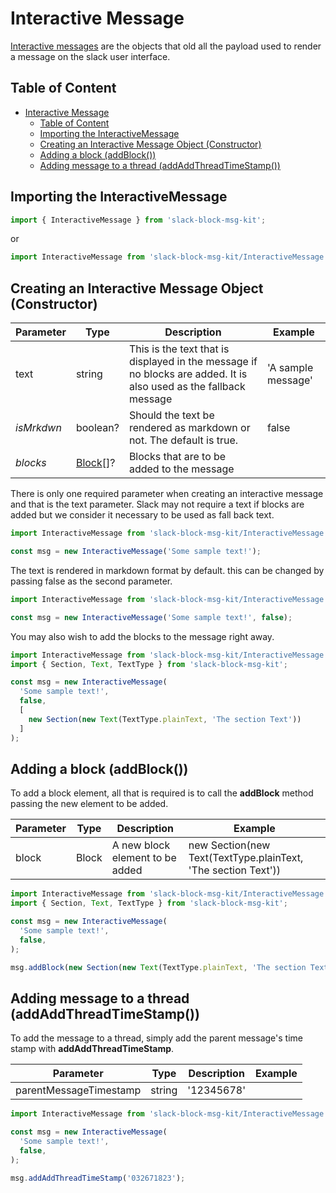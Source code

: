 # Interactive Message

[Interactive messages](https://api.slack.com/reference/messaging/payload) are the objects that old all the payload used to render a message on the slack user interface.

## Table of Content

- [Interactive Message](#Interactive-Message)
  - [Table of Content](#Table-of-Content)
  - [Importing the InteractiveMessage](#Importing-the-InteractiveMessage)
  - [Creating an Interactive Message Object (Constructor)](#Creating-an-Interactive-Message-Object-Constructor)
  - [Adding a block (addBlock())](#Adding-a-block-addBlock)
  - [Adding message to a thread (addAddThreadTimeStamp())](#Adding-message-to-a-thread-addAddThreadTimeStamp)

## Importing the InteractiveMessage

```javascript
import { InteractiveMessage } from 'slack-block-msg-kit';
```

or

```javascript
import InteractiveMessage from 'slack-block-msg-kit/InteractiveMessage';
```

## Creating an Interactive Message Object (Constructor)

| Parameter | Type | Description | Example |
| --------- | ---- | ----------- | ------- |
| text | string | This is the text that is displayed in the message if no blocks are added. It is also used as the fallback message | 'A sample message' |
| _isMrkdwn_ | boolean? | Should the text be rendered as markdown or not. The default is true. | false |
| _blocks_ | [Block](https://github.com/IyiKuyoro/slack-block-msg-kit/blob/master/docs/Blocks/Blocks.md)[]? | Blocks that are to be added to the message |

There is only one required parameter when creating an interactive message and that is the text parameter. Slack may not require a text if blocks are added but we consider it necessary to be used as fall back text.

```javascript
import InteractiveMessage from 'slack-block-msg-kit/InteractiveMessage';

const msg = new InteractiveMessage('Some sample text!');
```

The text is rendered in markdown format by default. this can be changed by passing false as the second parameter.

```javascript
import InteractiveMessage from 'slack-block-msg-kit/InteractiveMessage';

const msg = new InteractiveMessage('Some sample text!', false);
```

You may also wish to add the blocks to the message right away.

```javascript
import InteractiveMessage from 'slack-block-msg-kit/InteractiveMessage';
import { Section, Text, TextType } from 'slack-block-msg-kit';

const msg = new InteractiveMessage(
  'Some sample text!',
  false,
  [
    new Section(new Text(TextType.plainText, 'The section Text'))
  ]
);
```

## Adding a block (addBlock())

To add a block element, all that is required is to call the **addBlock** method passing the new element to be added.

| Parameter | Type | Description | Example |
| --------- | ---- | ----------- | ------- |
| block | Block | A new block element to be added | new Section(new Text(TextType.plainText, 'The section Text')) |

```javascript
import InteractiveMessage from 'slack-block-msg-kit/InteractiveMessage';
import { Section, Text, TextType } from 'slack-block-msg-kit';

const msg = new InteractiveMessage(
  'Some sample text!',
  false,
);

msg.addBlock(new Section(new Text(TextType.plainText, 'The section Text')));
```

## Adding message to a thread (addAddThreadTimeStamp())

To add the message to a thread, simply add the parent message's time stamp with **addAddThreadTimeStamp**.

| Parameter | Type | Description | Example |
| --------- | ---- | ----------- | ------- |
| parentMessageTimestamp | string | '12345678' |

```javascript
import InteractiveMessage from 'slack-block-msg-kit/InteractiveMessage';

const msg = new InteractiveMessage(
  'Some sample text!',
  false,
);

msg.addAddThreadTimeStamp('032671823');
```

